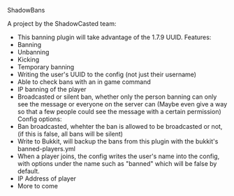 ShadowBans

A project by the ShadowCasted team:

- This banning plugin will take advantage of the 1.7.9 UUID.
Features:
- Banning
- Unbanning
- Kicking
- Temporary banning
- Writing the user's UUID to the config (not just their username)
- Able to check bans with an in game command
- IP banning of the player
- Broadcasted or silent ban, whether only the person banning can only see the message or everyone on the server can
(Maybe even give a way so that a few people could see the message with a certain permission)
Config options:
- Ban broadcasted, whehter the ban is allowed to be broadcasted or not, (if this is false, all bans will be silent)
- Write to Bukkit, will backup the bans from this plugin with the bukkit's banned-players.yml
- When a player joins, the config writes the user's name into the config, with options under the name such as "banned" which 
will be false by default. 
- IP Address of player
- More to come
